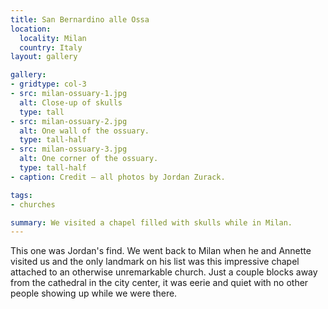 ```yaml
---
title: San Bernardino alle Ossa
location:
  locality: Milan
  country: Italy
layout: gallery

gallery:
- gridtype: col-3
- src: milan-ossuary-1.jpg
  alt: Close-up of skulls
  type: tall
- src: milan-ossuary-2.jpg
  alt: One wall of the ossuary.
  type: tall-half
- src: milan-ossuary-3.jpg
  alt: One corner of the ossuary.
  type: tall-half
- caption: Credit — all photos by Jordan Zurack.

tags:
- churches

summary: We visited a chapel filled with skulls while in Milan.
---
```


This one was Jordan's find. We went back to Milan when he and Annette visited us and the only landmark on his list was this impressive chapel attached to an otherwise unremarkable church. Just a couple blocks away from the cathedral in the city center, it was eerie and quiet with no other people showing up while we were there.
